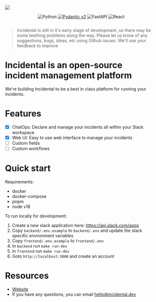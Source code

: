 <img src="https://imgur.com/cFmM428.png" />

<div style="display: flex; justify-content: center; gap: 16px; align-items: center;">

![Python](https://img.shields.io/badge/python-3670A0?style=for-the-badge&logo=python&logoColor=ffdd54)
[![Pydantic v2](https://img.shields.io/endpoint?url=https://raw.githubusercontent.com/pydantic/pydantic/main/docs/badge/v2.json)](https://pydantic.dev)
![FastAPI](https://img.shields.io/badge/FastAPI-005571?style=for-the-badge&logo=fastapi)
![React](https://img.shields.io/badge/react-%2320232a.svg?style=for-the-badge&logo=react&logoColor=%2361DAFB)

</div>

> Incidental is still in it's early stage of development, so there may be some teething problems along the way. Please let us know of any suggestions, bugs, ideas, etc using Github issues. We'll use your feedback to improve

# Incidental is an open-source incident management platform

We're building Incidental to be a best in class platform for running your incidents.

# Features

- [x] ChatOps: Declare and manage your incidents all within your Slack workspace
- [x] Web UI: Easy to use web interface to manage your incidents
- [ ] Custom fields
- [ ] Custom workflows

# Quick start

Requirements:

- docker
- docker-compose
- pnpm
- node v18

To run locally for development:

1. Create a new slack application here: https://api.slack.com/apps
2. Copy `backend/.env.example` to `backend/.env` and update the slack specific environment variables
3. Copy `frontend/.env.example` to `frontend/.env`
4. In `backend` run `make run-dev`
5. In `frontend` run `make run-dev`
6. Goto `http://localhost:3000` and create an account

# Resources

- [Website](https://incidental.dev)
- If you have any questions, you can email [hello@incidental.dev](mailto:hello@incidental.dev)
